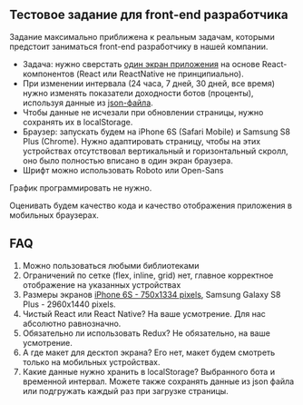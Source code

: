 ## Тестовое задание для front-end разработчика

Задание максимально приближена к реальным задачам, которыми предстоит заниматься front-end разработчику в нашей компании.

* Задача: нужно сверстать [один экран приложения](../frontend/layout_preview.png) на основе React-компонентов (React или ReactNative не принципиально).
* При изменении интервала (24 часа, 7 дней, 30 дней, все время) нужно изменять показатели доходности ботов (проценты), используя данные из [json-файла](../frontend/src).
* Чтобы данные не исчезали при обновлении страницы, нужно сохранять их в localStorage.
* Браузер: запускать будем на iPhone 6S (Safari Mobile) и Samsung S8 Plus (Chrome). Нужно адаптировать страницу, чтобы на этих устройствах отсутствовал вертикальный и горизонтальный скролл, оно было полностью вписано в один экран браузера.
* Шрифт можно использовать Roboto или Open-Sans

График программировать не нужно.

Оценивать будем качество кода и качество отображения приложения в мобильных браузерах.


## FAQ
1) Можно пользоваться любыми библиотеками
2) Ограничений по сетке (flex, inline, grid) нет, главное корректное отображение на указанных устройствах
3) Размеры экранов [iPhone 6S - 750x1334 pixels](https://developer.apple.com/library/archive/documentation/DeviceInformation/Reference/iOSDeviceCompatibility/Displays/Displays.html), Samsung Galaxy S8 Plus - 2960x1440 pixels.
4) Чистый React или React Native? На ваше усмотрение. Для нас абсолютно равнозначно.
5) Обязательно ли использовать Redux? Не обязательно, на ваше усмотрение.
6) А где макет для десктоп экрана? Его нет, макет будем смотреть только на мобильных устройствах.
7) Какие данные нужно хранить в localStorage? Выбранного бота и временной интервал. Можете также сохранять данные из json файла или подгружать каждый раз при загрузке страницы.
